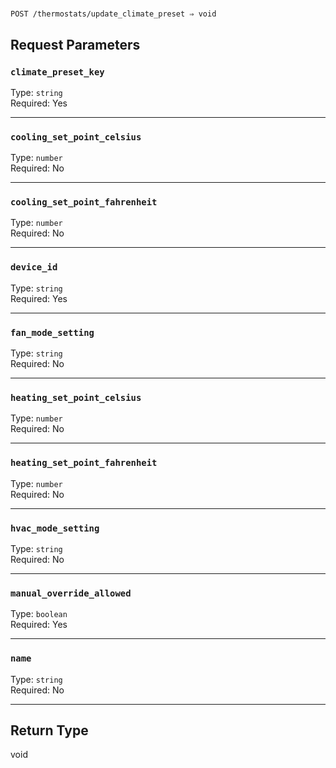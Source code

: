# 

```
POST /thermostats/update_climate_preset ⇒ void
```



## Request Parameters

### `climate_preset_key`

Type: `string`\
Required: Yes



---

### `cooling_set_point_celsius`

Type: `number`\
Required: No



---

### `cooling_set_point_fahrenheit`

Type: `number`\
Required: No



---

### `device_id`

Type: `string`\
Required: Yes



---

### `fan_mode_setting`

Type: `string`\
Required: No



---

### `heating_set_point_celsius`

Type: `number`\
Required: No



---

### `heating_set_point_fahrenheit`

Type: `number`\
Required: No



---

### `hvac_mode_setting`

Type: `string`\
Required: No



---

### `manual_override_allowed`

Type: `boolean`\
Required: Yes



---

### `name`

Type: `string`\
Required: No



---

## Return Type

void
